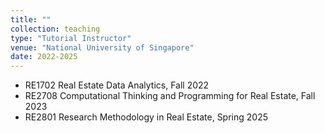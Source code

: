 ```yaml
---
title: ""
collection: teaching
type: "Tutorial Instructor"
venue: "National University of Singapore"
date: 2022-2025
---
```

- RE1702 Real Estate Data Analytics, Fall 2022  
- RE2708 Computational Thinking and Programming for Real Estate, Fall 2023  
- RE2801 Research Methodology in Real Estate, Spring 2025  
